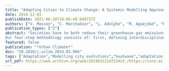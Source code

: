 ```yaml
---
title: "Adapting Cities to Climate Change: A Systemic Modelling Approach"
date: 2014-12-01
publishDate: 2021-06-28T18:06:49.048757Z
authors: ["V. Masson", "C. Marchadier", "L. Adolphe", "R. Aguejdad", "P. Avner", "M. Bonhomme", "G. Bretagne", "X. Briottet", "B. Bueno", "C. de Munck", "O. Doukari", "S. Hallegatte", "J. Hidalgo", "T. Houet", "J. Le Bras", "A. Lemonsu", "N. Long", "M.-P. Moine", "T. Morel", "L. Nolorgues", "G. Pigeon", "J.-L. Salagnac", "V. Viguié", "K. Zibouche"]
publication_types: ["2"]
abstract: "Societies have to both reduce their greenhouse gas emissions and undertake adaptation measures to limit the negative impacts of global warming on the population, the economy and the environ- ment. Examining how best to adapt cities is especially challenging as urban areas will evolve as the climate changes. Thus, examining adaptation strategies for cities requires a strong interdisciplinary approach involving urban planners, architects, meteorologists, building engineers, economists, and social scientists. Here we introduce a systemic modelling approach to the problem.
Our four-step methodology consists of: first, defining interdisciplinary scenarios; second, simulating the long-term evolution of cities on the basis of socio-economic and land-use models; third, calculating impacts with physical models (such as TEB), and; finally, calculating the indicators that quantify the effect of different adaptation policies. In the examples presented here, urban planning strategies are shown to have unexpected influence on city expansion in the long term. Moreover, the Urban Heat Island should be taken into account in operational estimations of building energy demands. Citizens’ practices seem to be an efficient lever for reducing energy consumption in buildings. Interdisciplinary systemic modelling appears well suited to the evaluation of several adaptation strategies for a very broad range of topics."
featured: false
publication: "*Urban Climate*"
doi: "10.1016/j.uclim.2014.03.004"
tags: ["Adaptation","Modelling city evolutions","heatwave","adaptation policies"]
url_pdf: https://web.archive.org/web/20190312142534id_/https://core.ac.uk/download/pdf/52996709.pdf
---
```


